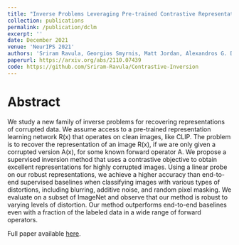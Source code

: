```yaml
---
title: "Inverse Problems Leveraging Pre-trained Contrastive Representations"
collection: publications
permalink: /publication/dclm
excerpt: ''
date: December 2021
venue: 'NeurIPS 2021'
authors: 'Sriram Ravula, Georgios Smyrnis, Matt Jordan, Alexandros G. Dimakis'
paperurl: https://arxiv.org/abs/2110.07439
code: https://github.com/Sriram-Ravula/Contrastive-Inversion
---
```


# Abstract

We study a new family of inverse problems for recovering representations of corrupted data. We assume access to a pre-trained representation learning network R(x) that operates on clean images, like CLIP. The problem is to recover the representation of an image R(x), if we are only given a corrupted version A(x), for some known forward operator A. We propose a supervised inversion method that uses a contrastive objective to obtain excellent representations for highly corrupted images. Using a linear probe on our robust representations, we achieve a higher accuracy than end-to-end supervised baselines when classifying images with various types of distortions, including blurring, additive noise, and random pixel masking. We evaluate on a subset of ImageNet and observe that our method is robust to varying levels of distortion. Our method outperforms end-to-end baselines even with a fraction of the labeled data in a wide range of forward operators.

Full paper available [here](https://arxiv.org/abs/2110.07439).
